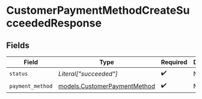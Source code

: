 # CustomerPaymentMethodCreateSucceededResponse


## Fields

| Field                                                              | Type                                                               | Required                                                           | Description                                                        |
| ------------------------------------------------------------------ | ------------------------------------------------------------------ | ------------------------------------------------------------------ | ------------------------------------------------------------------ |
| `status`                                                           | *Literal["succeeded"]*                                             | :heavy_check_mark:                                                 | N/A                                                                |
| `payment_method`                                                   | [models.CustomerPaymentMethod](../models/customerpaymentmethod.md) | :heavy_check_mark:                                                 | N/A                                                                |